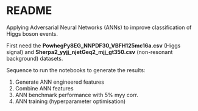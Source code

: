 # README
Applying Adversarial Neural Networks (ANNs) to improve classification of Higgs boson events. 

First need the <b>PowhegPy8EG_NNPDF30_VBFH125mc16a.csv</b> (Higgs signal) and <b>Sherpa2_yyjj_njetGeq2_mjj_gt350.csv</b> (non-resonant background) datasets.

Sequence to run the notebooks to generate the results:
1. Generate ANN engineered features
2. Combine ANN features
3. ANN benchmark performance with 5% myy corr.
4. ANN training (hyperparameter optimisation)

